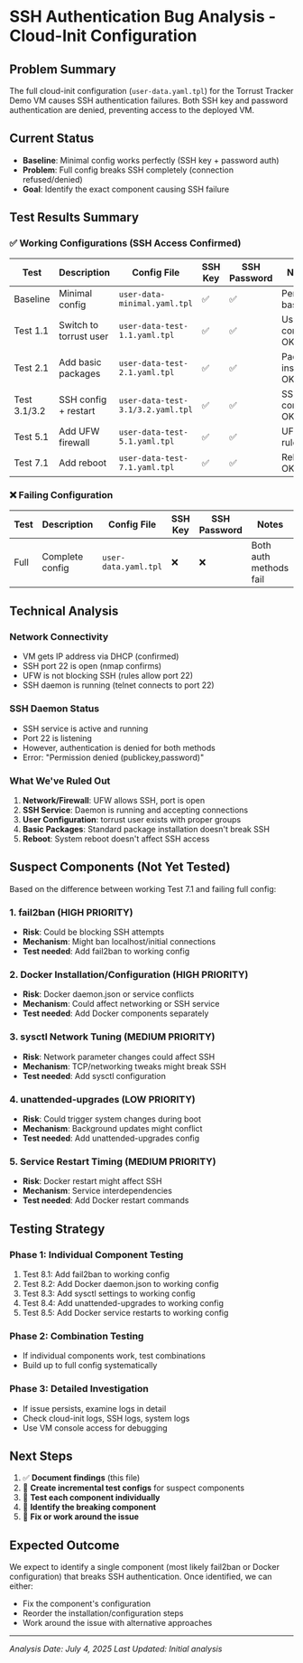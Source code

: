# SSH Authentication Bug Analysis - Cloud-Init Configuration

## Problem Summary

The full cloud-init configuration (`user-data.yaml.tpl`) for the Torrust Tracker Demo VM causes SSH authentication failures. Both SSH key and password authentication are denied, preventing access to the deployed VM.

## Current Status

- **Baseline**: Minimal config works perfectly (SSH key + password auth)
- **Problem**: Full config breaks SSH completely (connection refused/denied)
- **Goal**: Identify the exact component causing SSH failure

## Test Results Summary

### ✅ Working Configurations (SSH Access Confirmed)

| Test         | Description            | Config File                       | SSH Key | SSH Password | Notes              |
| ------------ | ---------------------- | --------------------------------- | ------- | ------------ | ------------------ |
| Baseline     | Minimal config         | `user-data-minimal.yaml.tpl`      | ✅      | ✅           | Perfect baseline   |
| Test 1.1     | Switch to torrust user | `user-data-test-1.1.yaml.tpl`     | ✅      | ✅           | User config OK     |
| Test 2.1     | Add basic packages     | `user-data-test-2.1.yaml.tpl`     | ✅      | ✅           | Package install OK |
| Test 3.1/3.2 | SSH config + restart   | `user-data-test-3.1/3.2.yaml.tpl` | ✅      | ✅           | SSH config OK      |
| Test 5.1     | Add UFW firewall       | `user-data-test-5.1.yaml.tpl`     | ✅      | ✅           | UFW rules OK       |
| Test 7.1     | Add reboot             | `user-data-test-7.1.yaml.tpl`     | ✅      | ✅           | Reboot OK          |

### ❌ Failing Configuration

| Test | Description     | Config File          | SSH Key | SSH Password | Notes                  |
| ---- | --------------- | -------------------- | ------- | ------------ | ---------------------- |
| Full | Complete config | `user-data.yaml.tpl` | ❌      | ❌           | Both auth methods fail |

## Technical Analysis

### Network Connectivity

- VM gets IP address via DHCP (confirmed)
- SSH port 22 is open (nmap confirms)
- UFW is not blocking SSH (rules allow port 22)
- SSH daemon is running (telnet connects to port 22)

### SSH Daemon Status

- SSH service is active and running
- Port 22 is listening
- However, authentication is denied for both methods
- Error: "Permission denied (publickey,password)"

### What We've Ruled Out

1. **Network/Firewall**: UFW allows SSH, port is open
2. **SSH Service**: Daemon is running and accepting connections
3. **User Configuration**: torrust user exists with proper groups
4. **Basic Packages**: Standard package installation doesn't break SSH
5. **Reboot**: System reboot doesn't affect SSH access

## Suspect Components (Not Yet Tested)

Based on the difference between working Test 7.1 and failing full config:

### 1. **fail2ban** (HIGH PRIORITY)

- **Risk**: Could be blocking SSH attempts
- **Mechanism**: Might ban localhost/initial connections
- **Test needed**: Add fail2ban to working config

### 2. **Docker Installation/Configuration** (HIGH PRIORITY)

- **Risk**: Docker daemon.json or service conflicts
- **Mechanism**: Could affect networking or SSH service
- **Test needed**: Add Docker components separately

### 3. **sysctl Network Tuning** (MEDIUM PRIORITY)

- **Risk**: Network parameter changes could affect SSH
- **Mechanism**: TCP/networking tweaks might break SSH
- **Test needed**: Add sysctl configuration

### 4. **unattended-upgrades** (LOW PRIORITY)

- **Risk**: Could trigger system changes during boot
- **Mechanism**: Background updates might conflict
- **Test needed**: Add unattended-upgrades config

### 5. **Service Restart Timing** (MEDIUM PRIORITY)

- **Risk**: Docker restart might affect SSH
- **Mechanism**: Service interdependencies
- **Test needed**: Add Docker restart commands

## Testing Strategy

### Phase 1: Individual Component Testing

1. Test 8.1: Add fail2ban to working config
2. Test 8.2: Add Docker daemon.json to working config
3. Test 8.3: Add sysctl settings to working config
4. Test 8.4: Add unattended-upgrades to working config
5. Test 8.5: Add Docker service restarts to working config

### Phase 2: Combination Testing

- If individual components work, test combinations
- Build up to full config systematically

### Phase 3: Detailed Investigation

- If issue persists, examine logs in detail
- Check cloud-init logs, SSH logs, system logs
- Use VM console access for debugging

## Next Steps

1. ✅ **Document findings** (this file)
2. 🔄 **Create incremental test configs** for suspect components
3. 🔄 **Test each component individually**
4. 🔄 **Identify the breaking component**
5. 🔄 **Fix or work around the issue**

## Expected Outcome

We expect to identify a single component (most likely fail2ban or Docker configuration) that breaks SSH authentication. Once identified, we can either:

- Fix the component's configuration
- Reorder the installation/configuration steps
- Work around the issue with alternative approaches

---

_Analysis Date: July 4, 2025_
_Last Updated: Initial analysis_
